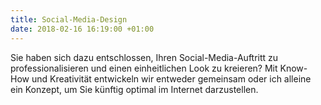 ```yaml
---
title: Social-Media-Design
date: 2018-02-16 16:19:00 +01:00
---
```


Sie haben sich dazu entschlossen, Ihren Social-Media-Auftritt zu professionalisieren und einen einheitlichen Look zu kreieren? Mit Know-How und Kreativität entwickeln wir entweder gemeinsam oder ich alleine ein Konzept, um Sie künftig optimal im Internet darzustellen. 
